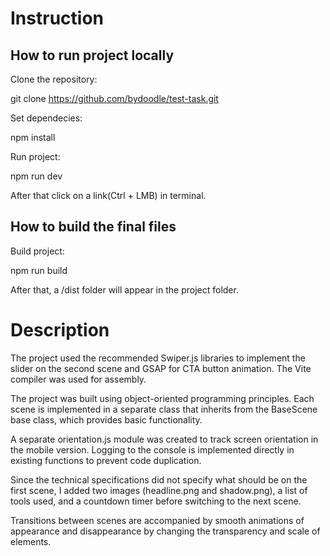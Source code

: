 # Instruction

## How to run project locally

Clone the repository:

git clone https://github.com/bydoodle/test-task.git

Set dependecies:

npm install

Run project:

npm run dev

After that click on a link(Ctrl + LMB) in terminal.

## How to build the final files

Build project:

npm run build

After that, a /dist folder will appear in the project folder.

# Description

The project used the recommended Swiper.js libraries to implement the slider on the second scene and GSAP for CTA button animation. The Vite compiler was used for assembly.

The project was built using object-oriented programming principles. Each scene is implemented in a separate class that inherits from the BaseScene base class, which provides basic functionality.

A separate orientation.js module was created to track screen orientation in the mobile version. Logging to the console is implemented directly in existing functions to prevent code duplication.

Since the technical specifications did not specify what should be on the first scene, I added two images (headline.png and shadow.png), a list of tools used, and a countdown timer before switching to the next scene.

Transitions between scenes are accompanied by smooth animations of appearance and disappearance by changing the transparency and scale of elements. 
